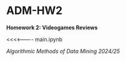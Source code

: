 # ADM-HW2
**Homework 2: Videogames Reviews**

<<<<---- main.ipynb

*Algorithmic Methods of Data Mining 2024/25*
